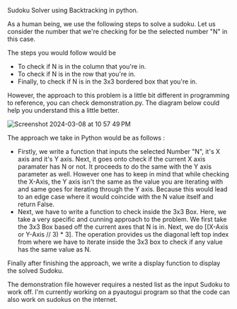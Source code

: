 Sudoku Solver using Backtracking in python.

As a human being, we use the following steps to solve a sudoku.
Let us consider the number that we're checking for be the selected number "N" in this case.

The steps you would follow would be
- To check if N is in the column that you're in.
- To check if N is in the row that you're in.
- Finally, to check if N is in the 3x3 bordered box that you're in.

However, the approach to this problem is a little bit different in programming to reference, you can check demonstration.py.
The diagram below could help you understand this a little better.

![Screenshot 2024-03-08 at 10 57 49 PM](https://github.com/Shamitr-Mardikar/SudokuSolver/assets/73629015/3df7d457-6fe7-4faf-9698-9cc29dfb4268)


The approach we take in Python would be as follows :
- Firstly, we write a function that inputs the selected Number "N", it's X axis and it's Y axis. Next, it goes onto check if the current X axis paramater
  has N or not. It proceeds to do the same with the Y axis parameter as well. However one has to keep in mind that while checking the X-Axis, the Y axis isn't
  the same as the value you are iterating with and same goes for iterating through the Y axis. Because this would lead to an edge case where it would coincide
  with the N value itself and return False.
- Next, we have to write a function to check inside the 3x3 Box. Here, we take a very specific and cunning approach to the problem. We first take the 3x3 Box
  based off the current axes that N is in. Next, we do [(X-Axis or Y-Axis // 3) * 3]. The operation provides us the diagonal left top index from where we have to
  iterate inside the 3x3 box to check if any value has the same value as N.

Finally after finishing the approach, we write a display function to display the solved Sudoku.

The demonstration file however requires a nested list as the input Sudoku to work off. 
I'm currently working on a pyautogui program so that the code can also work on sudokus on the internet.
